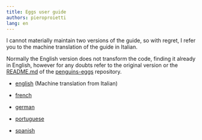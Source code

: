 ```yaml
---
title: Eggs user guide
authors: pieroproietti
lang: en
---
```

I cannot materially maintain two versions of the guide, so with regret, I refer you to the machine translation of the guide in Italian.

Normally the English version does not transform the code, finding it already in English, however for any doubts refer to the original version or the [README.md](https://github.com/pieroproietti/penguins-eggs#readme) of the [penguins-eggs](https://github.com/pieroproietti/penguins-eggs) repository.

* [english](https://penguins--eggs-net.translate.goog/docs/Tutorial/italiano?_x_tr_sl=auto&_x_tr_tl=en&_x_tr_hl=en&_x_tr_pto=wapp&_x_tr_hist=true) (Machine translation from Italian)


* [french](https://penguins--eggs-net.translate.goog/docs/Tutorial/italiano?_x_tr_sl=auto&_x_tr_tl=en&_x_tr_hl=en&_x_tr_pto=wapp&_x_tr_hist=true)
* [german](https://penguins--eggs-net.translate.goog/docs/Tutorial/italiano?_x_tr_sl=auto&_x_tr_tl=en&_x_tr_hl=en&_x_tr_pto=wapp&_x_tr_hist=true)
* [portuguese](https://penguins--eggs-net.translate.goog/docs/Tutorial/italiano?_x_tr_sl=auto&_x_tr_tl=en&_x_tr_hl=en&_x_tr_pto=wapp&_x_tr_hist=true)
* [spanish](https://penguins--eggs-net.translate.goog/docs/Tutorial/italiano?_x_tr_sl=auto&_x_tr_tl=en&_x_tr_hl=en&_x_tr_pto=wapp&_x_tr_hist=true)